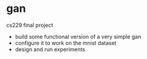 # gan
cs229 final project

- build some functional version of a very simple gan
- configure it to work on the mnist dataset
- design and run experiments
